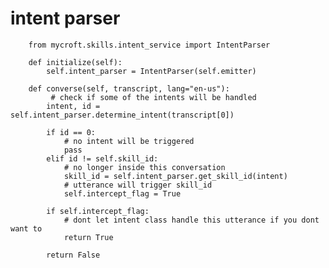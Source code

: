 # intent parser

        from mycroft.skills.intent_service import IntentParser

        def initialize(self):
            self.intent_parser = IntentParser(self.emitter)

        def converse(self, transcript, lang="en-us"):
             # check if some of the intents will be handled
            intent, id = self.intent_parser.determine_intent(transcript[0])

            if id == 0:
                # no intent will be triggered
                pass
            elif id != self.skill_id:
                # no longer inside this conversation
                skill_id = self.intent_parser.get_skill_id(intent)
                # utterance will trigger skill_id
                self.intercept_flag = True

            if self.intercept_flag:
                # dont let intent class handle this utterance if you dont want to
                return True

            return False